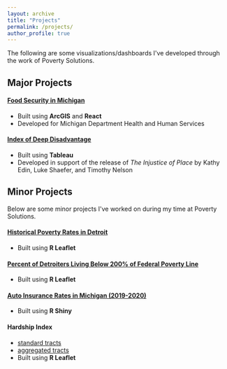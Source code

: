 ```yaml
---
layout: archive
title: "Projects"
permalink: /projects/
author_profile: true
---
```


The following are some visualizations/dashboards I've developed through the work of Poverty Solutions.

## Major Projects
#### [Food Security in Michigan](https://food-security.fordschool.umich.edu/)
* Built using **ArcGIS** and **React**
* Developed for Michigan Department Health and Human Services
#### [Index of Deep Disadvantage](https://tableau.dsc.umich.edu/t/UM-Public/views/new_IDD_map_060223/MainDash?:embed_code_version=3&:embed=y&:loadOrderID=0&:display_spinner=no&:showAppBanner=false&:display_count=n&:showVizHome=n&:origin=viz_share_link)
* Built using **Tableau**
* Developed in support of the release of _The Injustice of Place_ by Kathy Edin, Luke Shaefer, and Timothy Nelson

## Minor Projects
Below are some minor projects I've worked on during my time at Poverty Solutions.
#### [Historical Poverty Rates in Detroit](http://www-personal.umich.edu/~sjubaed/Detroit_poverty_tracts.html)
* Built using **R Leaflet**
#### [Percent of Detroiters Living Below 200% of Federal Poverty Line](http://www-personal.umich.edu/~sjubaed/Detroit_FPL_tracts.html)
* Built using **R Leaflet**
#### [Auto Insurance Rates in Michigan (2019-2020)](http://www-personal.umich.edu/~sjubaed/michigan_autoinsurance.html)
* Built using **R Shiny**
#### Hardship Index
* [standard tracts](http://www-personal.umich.edu/~sjubaed/MI_choropleth_hardship_Jubaed.html)
* [aggregated tracts](http://www-personal.umich.edu/~sjubaed/MI_choropleth_hardship_Jubaed_aggregated.html)
* Built using **R Leaflet**

<!--
#{% include base_path %}

#{% for post in site.teaching reversed %}
#  {% include archive-single.html %}
#{% endfor %}
--->
